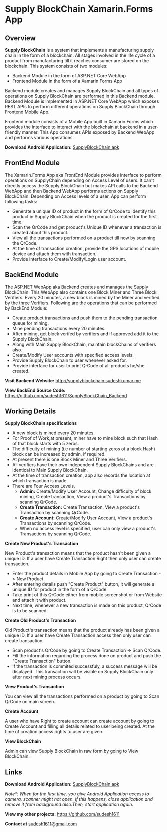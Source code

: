 # **Supply BlockChain Xamarin.Forms App**

## **Overview**

**Supply BlockChain** is a system that implements a manufacturing supply chain in the form of a blockchain. All stages involved in the life cycle of a product from manufacturing till it reaches consumer are stored on the blockchain. This system consists of two modules:

- Backend Module in the form of ASP.NET Core WebApp
- Frontend Module in the form of a Xamarin.Forms App

Backend module creates and manages Supply BlockChain and all types of operations on Supply BlockChain are performed in this Backend module. Backend Module is implemented in ASP.NET Core WebApp which exposes REST APIs to perform different operations on Supply BlockChain through Frontend Mobile App.

Frontend module consists of a Mobile App built in Xamarin.Forms which provides the interface to interact with the blockchain at backend in a user-friendly manner. This App consumes APIs exposed by Backend WebApp and performs various operations.

**Download Android Application:** [SupplyBlockChain.apk](https://www.sudeshkumar.me/SupplyBlockChain.apk)


## **FrontEnd Module**

The Xamarin.Forms App aka FrontEnd Module provides interface to perform operations on SupplyChain depending on Access Level of users. It can't directly access the Supply BlockChain but makes API calls to the Backend WebApp and then Backend WebApp performs actions on Supply BlockChain. Depending on Access levels of a user, App can perform following tasks:

- Generate a unique ID of product in the form of QrCode to identify this product in Supply BlockChain when the product is created for the first time.
- Scan the QrCode and get product's Unique ID whenever a transaction is created about this product.
- View all the transactions performed on a product till now by scanning the QrCode.
- At the time of transaction creation, provide the GPS locations of mobile device and attach them with transaction.
- Provide interface to Create/Modify/Login user account.


## **BackEnd Module**

The ASP.NET WebApp aka Backend creates and manages the Supply BlockChain. This WebApp also contains one Block Miner and Three Block Verifiers. Every 20 minutes, a new block is mined by the Miner and verified by the three Verifiers. Following are the operations that can be performed by BackEnd Module:

- Create product transactions and push them to the pending transaction queue for mining.
- Mine pending transactions every 20 minutes.
- After mining, get block verifed by verifiers and if approved add it to the Supply BlockChain.
- Along with Main Supply BlockChain, maintain blockChains of verifiers also.
- Create/Modify User accounts with specified access levels.
- Provide Supply BlockChain to user whenever asked for.
- Provide interface for user to print QrCode of all products he/she created.

**Visit Backend Website:** <http://supplyblockchain.sudeshkumar.me>

**View BackEnd Source Code:** <https://github.com/sudesh1611/SupplyBlockChain_Backend>


## **Working Details**

**Supply BlockChain specifications**

- A new block is mined every 20 minutes.
- For Proof of Work,at present, miner have to mine block such that Hash of that block starts with 5 zeros.
- The difficulty of mining (i.e number of starting zeros of a block Hash) block can be increased by admin, if required.
- At present there is one Block Miner and Three Verifiers.
- All verifiers have their own independent Supply BlockChains and are identical to Main Supply BlockChain.
- At the time of transaction creation, app also records the location at which transaction is made.
- There are Four Access Levels.
    - **Admin:** Create/Modify User Account, Change difficulty of block mining, Create transaction, View a product's Transactions by scanning QrCode.
    - **Create Transaction:** Create Transaction, View a product's Transaction by scanning QrCode.
    - **Create Account:** Create/Modify User Account, View a product's Transactions by scanning QrCode.
    - When no access level is specified, user can only view a product's Transactions by scanning QrCode.

**Create New Product's Transaction**

New Product's transaction means that the product hasn't been given a unique ID. If a user have Create Transaction Right then only user can create transaction.

- Enter the product details in Mobile App by going to Create Transaction -> New Product.
- After entering details push "Create Product" button, it will generate a unique ID for product in the form of a QrCode.
- Take print of this QrCode either from mobile screenshot or from Website and attach it with product.
- Next time, whenever a new transaction is made on this product, QrCode is to be scanned.

**Create Old Product's Transaction**

Old Product's transaction means that the product already has been given a unique ID. If a user have Create Transaction access then only user can create transaction.

- Scan product's QrCode by going to Create Transaction -> Scan QrCode.
- Fill the information regarding the process done on product and push the "Create Transaction" button.
- If the transaction is commited successfuly, a success message will be displayed. This transaction will be visible on Supply BlockChain only after next mining process occurs.

**View Product's Transaction**

You can view all the transactions performed on a product by going to Scan QrCode on main screen.

**Create Account**

A user who have Right to create account can create account by going to Create Account and filling all details related to user being created. At the time of creation access rights to user are given.

**View BlockChain**

Admin can view Supply BlockChain in raw form by going to View BlockChain.


## **Links**

**Download Android Application:** [SupplyBlockChain.apk](https://www.sudeshkumar.me/SupplyBlockChain.apk)

*Note\*: When for the first time, you give Android Application access to camera, scanner might not open. If this happens, close application and remove it from background also.Then, start application again.*

**View my other projects:** <https://github.com/sudesh1611>

**Contact at** [sudesh1611@gmail.com](mailto:sudesh1611@gmail.com)
